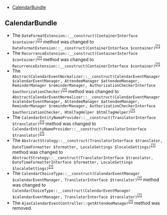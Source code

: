 - [CalendarBundle](#calendarbundle)

CalendarBundle
--------------
* The `DateFormatExtension::__construct(ContainerInterface $container)`<sup>[[?]](https://github.com/oroinc/OroCalendarBundle/tree/3.1.0/Twig/DateFormatExtension.php#L23 "Oro\Bundle\CalendarBundle\Twig\DateFormatExtension")</sup> method was changed to `DateFormatExtension::__construct(ContainerInterface $container)`<sup>[[?]](https://github.com/oroinc/OroCalendarBundle/tree/4.0.0/Twig/DateFormatExtension.php#L28 "Oro\Bundle\CalendarBundle\Twig\DateFormatExtension")</sup>
* The `RecurrenceExtension::__construct(ContainerInterface $container)`<sup>[[?]](https://github.com/oroinc/OroCalendarBundle/tree/3.1.0/Twig/RecurrenceExtension.php#L21 "Oro\Bundle\CalendarBundle\Twig\RecurrenceExtension")</sup> method was changed to `RecurrenceExtension::__construct(ContainerInterface $container)`<sup>[[?]](https://github.com/oroinc/OroCalendarBundle/tree/4.0.0/Twig/RecurrenceExtension.php#L29 "Oro\Bundle\CalendarBundle\Twig\RecurrenceExtension")</sup>
* The `AbstractCalendarEventNormalizer::__construct(CalendarEventManager $calendarEventManager, AttendeeManager $attendeeManager, ReminderManager $reminderManager, AuthorizationCheckerInterface $authorizationChecker)`<sup>[[?]](https://github.com/oroinc/OroCalendarBundle/tree/3.1.0/Provider/AbstractCalendarEventNormalizer.php#L57 "Oro\Bundle\CalendarBundle\Provider\AbstractCalendarEventNormalizer")</sup> method was changed to `AbstractCalendarEventNormalizer::__construct(CalendarEventManager $calendarEventManager, AttendeeManager $attendeeManager, ReminderManager $reminderManager, AuthorizationCheckerInterface $authorizationChecker, HtmlTagHelper $htmlTagHelper)`<sup>[[?]](https://github.com/oroinc/OroCalendarBundle/tree/4.0.0/Provider/AbstractCalendarEventNormalizer.php#L67 "Oro\Bundle\CalendarBundle\Provider\AbstractCalendarEventNormalizer")</sup>
* The `CalendarEntityNameProvider::__construct(TranslatorInterface $translator)`<sup>[[?]](https://github.com/oroinc/OroCalendarBundle/tree/3.1.0/Provider/CalendarEntityNameProvider.php#L19 "Oro\Bundle\CalendarBundle\Provider\CalendarEntityNameProvider")</sup> method was changed to `CalendarEntityNameProvider::__construct(TranslatorInterface $translator)`<sup>[[?]](https://github.com/oroinc/OroCalendarBundle/tree/4.0.0/Provider/CalendarEntityNameProvider.php#L19 "Oro\Bundle\CalendarBundle\Provider\CalendarEntityNameProvider")</sup>
* The `AbstractStrategy::__construct(TranslatorInterface $translator, DateTimeFormatter $formatter, LocaleSettings $localeSettings)`<sup>[[?]](https://github.com/oroinc/OroCalendarBundle/tree/3.1.0/Model/Recurrence/AbstractStrategy.php#L37 "Oro\Bundle\CalendarBundle\Model\Recurrence\AbstractStrategy")</sup> method was changed to `AbstractStrategy::__construct(TranslatorInterface $translator, DateTimeFormatterInterface $formatter, LocaleSettings $localeSettings)`<sup>[[?]](https://github.com/oroinc/OroCalendarBundle/tree/4.0.0/Model/Recurrence/AbstractStrategy.php#L40 "Oro\Bundle\CalendarBundle\Model\Recurrence\AbstractStrategy")</sup>
* The `CalendarChoiceType::__construct(CalendarEventManager $calendarEventManager, TranslatorInterface $translator)`<sup>[[?]](https://github.com/oroinc/OroCalendarBundle/tree/3.1.0/Form/Type/CalendarChoiceType.php#L30 "Oro\Bundle\CalendarBundle\Form\Type\CalendarChoiceType")</sup> method was changed to `CalendarChoiceType::__construct(CalendarEventManager $calendarEventManager, TranslatorInterface $translator)`<sup>[[?]](https://github.com/oroinc/OroCalendarBundle/tree/4.0.0/Form/Type/CalendarChoiceType.php#L30 "Oro\Bundle\CalendarBundle\Form\Type\CalendarChoiceType")</sup>
* The `AjaxCalendarEventController::getAttendeeManager`<sup>[[?]](https://github.com/oroinc/OroCalendarBundle/tree/3.1.0/Controller/AjaxCalendarEventController.php#L114 "Oro\Bundle\CalendarBundle\Controller\AjaxCalendarEventController::getAttendeeManager")</sup> method was removed.

